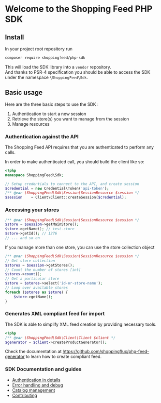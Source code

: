 # Welcome to the Shopping Feed PHP SDK

## Install

In your project root repository run 
```bash
composer require shoppingfeed/php-sdk
```

This will load the SDK library into a `vendor` repository.  
And thanks to PSR-4 specification you should be able to access the SDK under the namespace `\ShoppingFeed\Sdk`.

## Basic usage

Here are the three basic steps to use the SDK :
1. Authentication to start a new session
2. Retrieve the store(s) you want to manage from the session
3. Manage resources

### Authentication against the API

The Shopping Feed API requires that you are authenticated to perform any calls.

In order to make authenticated call, you should build the client like so:

```php
<?php
namespace ShoppingFeed\Sdk;

// Setup credentials to connect to the API, and create session
$credential = new Credential\Token('api-token');
/** @var \ShoppingFeed\Sdk\Session\SessionResource $session */
$session    = Client\Client::createSession($credential);
```

### Accessing your stores

```php
/** @var \ShoppingFeed\Sdk\Session\SessionResource $session */
$store = $session->getMainStore();
$store->getName(); // test-store
$store->getId(); // 1276
// ... and so on
```

If you manage more than one store, you can use the store collection object

```php
/** @var \ShoppingFeed\Sdk\Session\SessionResource $session */
// Get store collection
$stores = $session->getStores();
// Count the number of stores [int]
$stores->count();
// Get a particular store
$store = $stores->select('id-or-store-name');
// Loop over available stores
foreach ($stores as $store) {
	$store->getName(); 
}
```

### Generates XML compliant feed for import

The SDK is able to simplify XML feed creation by providing necessary tools.

```php
<?php
/** @var \ShoppingFeed\Sdk\Client\Client $client */
$generator = $client->createProductGenerator();
```

Check the documentation at https://github.com/shoppingflux/php-feed-generator to learn how to create compliant feed.


### SDK Documentation and guides

- [Authentication in details](docs/authenticate.md)
- [Error handling and debug](docs/error-handling.md)
- [Catalog management](docs/catalog.md)
- [Contributing](./CONTRIBUTING.md)


